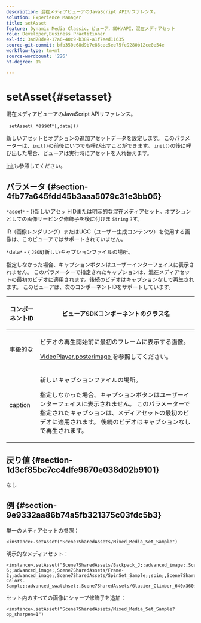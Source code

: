 ```yaml
---
description: 混在メディアビューアのJavaScript APIリファレンス。
solution: Experience Manager
title: setAsset
feature: Dynamic Media Classic，ビューア，SDK/API，混在メディアセット
role: Developer,Business Practitioner
exl-id: 3ad78de9-17a6-40c9-b389-a1f7eed11635
source-git-commit: bfb350e68d9b7e86cec5ee75fe9280b12ce0e54e
workflow-type: tm+mt
source-wordcount: '226'
ht-degree: 1%

---
```


# setAsset{#setasset}

混在メディアビューアのJavaScript APIリファレンス。

` setAsset( *`asset`*[,data]))`

新しいアセットとオプションの追加アセットデータを設定します。 このパラメーターは、`init()`の前後にいつでも呼び出すことができます。 `init()`の後に呼び出した場合、ビューアは実行時にアセットを入れ替えます。

[init](../../../c-html5-s7-aem-asset-viewers/c-html5-mixedmedia-viewer-about/c-html5-mixedmedia-viewer-javascriptapiref/r-html5-mixedmedia-javascriptapiref-init.md#reference-bb4428c155e541b79797f96e17c068ae)も参照してください。

## パラメータ {#section-4fb77a645fdd45b3aaa5079c31e3bb05}

`*`asset`*`  - {}新しいアセットIDまたは明示的な混在メディアセット。オプションとしての画像サービング修飾子を後に付けま `String` `?`す。

IR（画像レンダリング）またはUGC（ユーザー生成コンテンツ）を使用する画像は、このビューアではサポートされていません。

`*`data`*`  - {  `JSON`}新しいキャプションファイルの場所。

指定しなかった場合、キャプションボタンはユーザーインターフェイスに表示されません。 このパラメーターで指定されたキャプションは、混在メディアセットの最初のビデオに適用されます。後続のビデオはキャプションなしで再生されます。 このビューアは、次のコンポーネントIDをサポートしています。

<table id="table_7B5DD9303EF44ADD847B13FFEAD135D9"> 
 <thead> 
  <tr> 
   <th colname="col1" class="entry"> <p>コンポーネントID </p> </th> 
   <th colname="col2" class="entry"> <p>ビューアSDKコンポーネントのクラス名 </p> </th> 
  </tr> 
 </thead>
 <tbody> 
  <tr> 
   <td colname="col1"> <p> <span class="codeph"> 事後的な  </span> </p> </td> 
   <td colname="col2"> <p>ビデオの再生開始前に最初のフレームに表示する画像。 </p> <p><a href="../../../c-html5-s7-aem-asset-viewers/c-html5-mixedmedia-viewer-about/r-html5-mixedmedia-viewer-config-attrib/r-html5-mixedmedia-viewer-config-attrib-videoplayer-posterimage.md#reference-f424ad0f278b4d14b86ea55e3a73c52b" format="dita" scope="local"> VideoPlayer.posterimage </a>を参照してください。 </p> </td> 
  </tr> 
  <tr> 
   <td colname="col1"> <p> <span class="codeph"> caption  </span> </p> </td> 
   <td colname="col2"> <p> 新しいキャプションファイルの場所。 </p> <p>指定しなかった場合、キャプションボタンはユーザーインターフェイスに表示されません。 このパラメーターで指定されたキャプションは、メディアセットの最初のビデオに適用されます。 後続のビデオはキャプションなしで再生されます。 </p> </td> 
  </tr> 
 </tbody> 
</table>

## 戻り値 {#section-1d3cf85bc7cc4dfe9670e038d02b9101}

なし

## 例 {#section-9e9332aa86b74a5fb321375c03fdc5b3}

単一のメディアセットの参照：

```
<instance>.setAsset("Scene7SharedAssets/Mixed_Media_Set_Sample")
```

明示的なメディアセット：

```
<instance>.setAsset("Scene7SharedAssets/Backpack_J;;advanced_image;,Scene7SharedAssets/Frame-6;;advanced_image;,Scene7SharedAssets/Frame-2;;advanced_image;,Scene7SharedAssets/SpinSet_Sample;;spin;,Scene7SharedAssets/ImageSet-Colors-Sample;;advanced_swatchset;,Scene7SharedAssets/Glacier_Climber_640x360;Scene7SharedAssets/Glacier_Climber_640x360;video;")
```

セット内のすべての画像にシャープ修飾子を追加：

```
<instance>.setAsset("Scene7SharedAssets/Mixed_Media_Set_Sample?op_sharpen=1")
```
